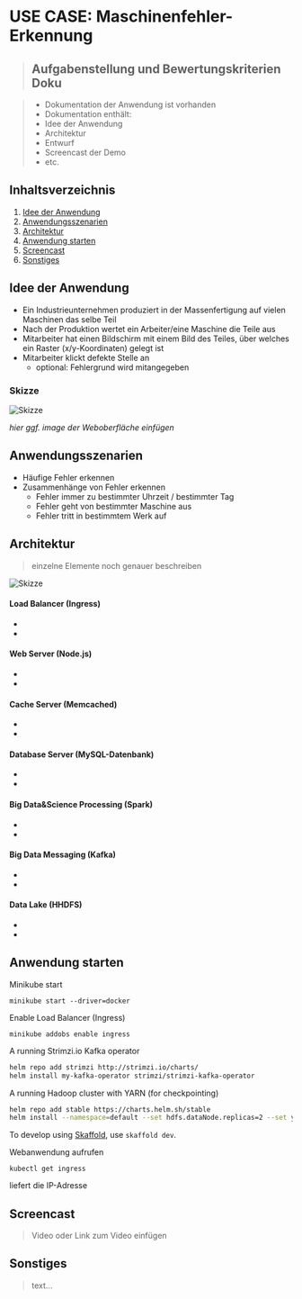 # USE CASE: Maschinenfehler-Erkennung

> ## Aufgabenstellung und Bewertungskriterien Doku

> - Dokumentation der Anwendung ist vorhanden
> - Dokumentation enthält:
> - Idee der Anwendung
> - Architektur
> - Entwurf
> - Screencast der Demo
> - etc.

## Inhaltsverzeichnis

1. [Idee der Anwendung](#idee)
2. [Anwendungsszenarien](#anwendung)
3. [Architektur](#architektur)
4. [Anwendung starten](#start)
5. [Screencast](#screencast)
6. [Sonstiges](#sonstiges)

## Idee der Anwendung <a name="idee"></a>

- Ein Industrieunternehmen produziert in der Massenfertigung auf vielen Maschinen das selbe Teil
- Nach der Produktion wertet ein Arbeiter/eine Maschine die Teile aus
- Mitarbeiter hat einen Bildschirm mit einem Bild des Teiles, über welches ein Raster (x/y-Koordinaten) gelegt ist
- Mitarbeiter klickt defekte Stelle an
  - optional: Fehlergrund wird mitangegeben

### Skizze

![Skizze](https://i.ibb.co/6mdw78w/Skizze.png)

_hier ggf. image der Weboberfläche einfügen_

## Anwendungsszenarien <a name="anwendung"></a>

- Häufige Fehler erkennen
- Zusammenhänge von Fehler erkennen
  - Fehler immer zu bestimmter Uhrzeit / bestimmter Tag
  - Fehler geht von bestimmter Maschine aus
  - Fehler tritt in bestimmtem Werk auf

## Architektur <a name="architektur"></a>

> einzelne Elemente noch genauer beschreiben

![Skizze](https://i.ibb.co/85QTn3Z/Architektur.png)

#### Load Balancer (Ingress)

-
-

#### Web Server (Node.js)

-
-

#### Cache Server (Memcached)

-
-

#### Database Server (MySQL-Datenbank)

-
-

#### Big Data&Science Processing (Spark)

-
-

#### Big Data Messaging (Kafka)

-
-

#### Data Lake (HHDFS)

-
-

## Anwendung starten <a name="start"></a>

Minikube start

```
minikube start --driver=docker
```

Enable Load Balancer (Ingress)

```
minikube addobs enable ingress
```

A running Strimzi.io Kafka operator

```bash
helm repo add strimzi http://strimzi.io/charts/
helm install my-kafka-operator strimzi/strimzi-kafka-operator
```

A running Hadoop cluster with YARN (for checkpointing)

```bash
helm repo add stable https://charts.helm.sh/stable
helm install --namespace=default --set hdfs.dataNode.replicas=2 --set yarn.nodeManager.replicas=2 --set hdfs.webhdfs.enabled=true my-hadoop-cluster stable/hadoop
```

To develop using [Skaffold](https://skaffold.dev/), use `skaffold dev`.

Webanwendung aufrufen

```
kubectl get ingress
```

liefert die IP-Adresse

## Screencast <a name="screencast"></a>

> Video oder Link zum Video einfügen

## Sonstiges <a name="sonstiges"></a>

> text...
